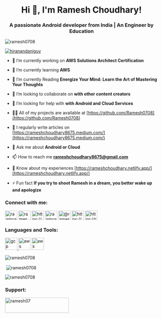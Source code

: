 <h1 align="center">Hi 👋, I'm Ramesh Choudhary! </h1>
<h3 align="center">A passionate Android developer from India | An Engineer by Education</h3>

<p align="left"> <img src="https://komarev.com/ghpvc/?username=ramesh0708&label=Profile%20views&color=0e75b6&style=flat" alt="ramesh0708" /> </p>

<p align="left"> <a href="https://twitter.com/hiranandaniguy" target="blank"><img src="https://img.shields.io/twitter/follow/hiranandaniguy?logo=twitter&style=for-the-badge" alt="hiranandaniguy" /></a> </p>

- 🔭 I’m currently working on **AWS Solutions Architect Certification**

- 🌱 I’m currently learning **AWS**

- 🌱 I’m currently Reading **Energize Your Mind: Learn the Art of Mastering Your Thoughts**

- 👯 I’m looking to collaborate on **with other content creators**

- 🤝 I’m looking for help with **with Android and Cloud Services**

- 👨‍💻 All of my projects are available at [https://github.com/Ramesh0708](https://github.com/Ramesh0708)

- 📝 I regularly write articles on [https://rameshchoudhary8675.medium.com/](https://rameshchoudhary8675.medium.com/)

- 💬 Ask me about **Android or Cloud**

- 📫 How to reach me **rameshchoudhary8675@gmail.com**

- 📄 Know about my experiences [https://rameshchoudhary.netlify.app/](https://rameshchoudhary.netlify.app/)

- ⚡ Fun fact **If you try to shoot Ramesh in a dream, you better wake up and apologize**


<h3 align="left">Connect with me:</h3>
<p align="left">
<a href="https://twitter.com/raamya07" target="blank"><img align="center" src="https://cdn.jsdelivr.net/npm/simple-icons@3.0.1/icons/twitter.svg" alt="raamya07" height="30" width="40" /></a>
<a href="https://linkedin.com/in/ramesh-choudhary07/" target="blank"><img align="center" src="https://cdn.jsdelivr.net/npm/simple-icons@3.0.1/icons/linkedin.svg" alt="ramesh-choudhary07/" height="30" width="40" /></a>
<a href="https://stackoverflow.com/users/https://stackoverflow.com/users/14733210/ramesh-choudhary" target="blank"><img align="center" src="https://cdn.jsdelivr.net/npm/simple-icons@3.0.1/icons/stackoverflow.svg" alt="https://stackoverflow.com/users/14733210/ramesh-choudhary" height="30" width="40" /></a>
<a href="https://fb.com/raamya07" target="blank"><img align="center" src="https://cdn.jsdelivr.net/npm/simple-icons@3.0.1/icons/facebook.svg" alt="raamya07" height="30" width="40" /></a>
<a href="https://medium.com/@rameshchoudhary8675" target="blank"><img align="center" src="https://cdn.jsdelivr.net/npm/simple-icons@3.0.1/icons/medium.svg" alt="@rameshchoudhary8675" height="30" width="40" /></a>
<a href="https://www.youtube.com/c/https://www.youtube.com/channel/uc_nn0ek6cbu2hchypb7ugdg?view_as=subscriber" target="blank"><img align="center" src="https://cdn.jsdelivr.net/npm/simple-icons@3.0.1/icons/youtube.svg" alt="https://www.youtube.com/channel/uc_nn0ek6cbu2hchypb7ugdg?view_as=subscriber" height="30" width="40" /></a>
<a href="/https://rameshchoudhary.me/" target="blank"><img align="center" src="https://cdn.jsdelivr.net/npm/simple-icons@3.0.1/icons/rss.svg" alt="https://rameshchoudhary.me/" height="30" width="40" /></a>
</p>

<h3 align="left">Languages and Tools:</h3>
<p align="left"> </a> <a href="https://cloud.google.com" target="_blank"> <img src="https://www.vectorlogo.zone/logos/google_cloud/google_cloud-icon.svg" alt="gcp" width="40" height="40"/> </a>  <img src="https://www.vectorlogo.zone/logos/amazon_aws/amazon_aws-icon.svg" alt="aws" width="40" height="40"/>  
<img src="https://www.vectorlogo.zone/logos/android/android-icon.svg" alt="aws" width="40" height="40"/> </p>




<img align="center" src="https://github-readme-stats.vercel.app/api/top-langs?username=ramesh0708&show_icons=true&locale=en&layout=compact" alt="ramesh0708" />

<p>&nbsp;<img align="center" src="https://github-readme-stats.vercel.app/api?username=ramesh0708&show_icons=true&locale=en" alt="ramesh0708" /></p>

<p><img align="center" src="https://github-readme-streak-stats.herokuapp.com/?user=ramesh0708&" alt="ramesh0708" /></p>

<h3 align="left">Support:</h3>
<p><a href="https://www.buymeacoffee.com/ramesh07"> <img align="left" src="https://cdn.buymeacoffee.com/buttons/v2/default-yellow.png" height="50" width="210" alt="ramesh07" /></a></p>






